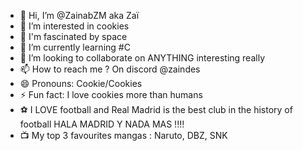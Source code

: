 - 👋 Hi, I’m @ZainabZM aka Zaï
- 👀 I’m interested in cookies
- 🌌 I'm fascinated by space 
- 🌱 I’m currently learning #C
- 💞️ I’m looking to collaborate on ANYTHING interesting really
- 📫 How to reach me ? On discord @zaindes
- 😄 Pronouns: Cookie/Cookies
- ⚡ Fun fact: I love cookies more than humans
- ⚽ I LOVE football and Real Madrid is the best club in the history of football HALA MADRID Y NADA MAS !!!!
- 📺 My top 3 favourites mangas : Naruto, DBZ, SNK 

<!---
ZainabZM/ZainabZM is a ✨ special ✨ repository because its `README.md` (this file) appears on your GitHub profile.
You can click the Preview link to take a look at your changes.
--->
